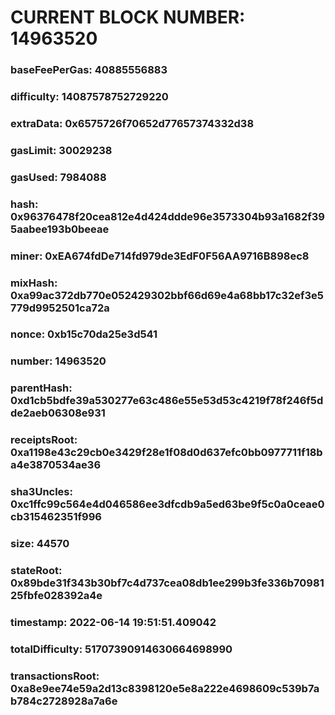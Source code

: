 # CURRENT BLOCK NUMBER: 14963520

### baseFeePerGas: 40885556883
### difficulty: 14087578752729220
### extraData: 0x6575726f70652d77657374332d38
### gasLimit: 30029238
### gasUsed: 7984088
### hash: 0x96376478f20cea812e4d424ddde96e3573304b93a1682f395aabee193b0beeae
### miner: 0xEA674fdDe714fd979de3EdF0F56AA9716B898ec8
### mixHash: 0xa99ac372db770e052429302bbf66d69e4a68bb17c32ef3e5779d9952501ca72a
### nonce: 0xb15c70da25e3d541
### number: 14963520
### parentHash: 0xd1cb5bdfe39a530277e63c486e55e53d53c4219f78f246f5dde2aeb06308e931
### receiptsRoot: 0xa1198e43c29cb0e3429f28e1f08d0d637efc0bb0977711f18ba4e3870534ae36
### sha3Uncles: 0xc1ffc99c564e4d046586ee3dfcdb9a5ed63be9f5c0a0ceae0cb315462351f996
### size: 44570
### stateRoot: 0x89bde31f343b30bf7c4d737cea08db1ee299b3fe336b7098125fbfe028392a4e
### timestamp: 2022-06-14 19:51:51.409042
### totalDifficulty: 51707390914630664698990
### transactionsRoot: 0xa8e9ee74e59a2d13c8398120e5e8a222e4698609c539b7ab784c2728928a7a6e
